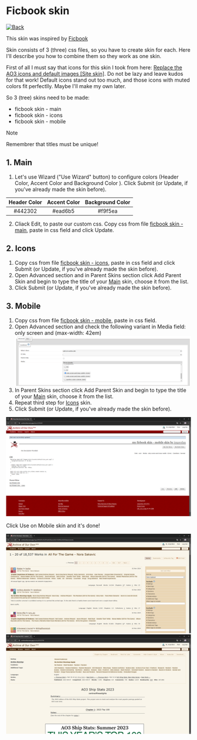 # Ficbook skin

[![Back](https://img.shields.io/badge/Back-blue.svg)](https://github.com/improfan/ao3-skins)

This skin was inspired by [Ficbook](https://ficbook.net/)

Skin consists of 3 (three) css files, so you have to create skin for each. Here I'll describe you how to combine them so they work as one skin.

First of all I must say that icons for this skin I took from here: [Replace the AO3 icons and default images [Site skin]](https://archiveofourown.gay/works/54831748). Do not be lazy and leave kudos for that work! Default icons stand out too much, and those icons with muted colors fit perfectlly. Maybe I'll make my own later.

So 3 (tree) skins need to be made: 

- ficbook skin - main
- ficbook skin - icons
- ficbook skin - mobile

> [!NOTE]
> Remembrer that titles must be unique!

## 1. Main

1. Let's use Wizard ("Use Wizard" button) to configure colors (Header Color, Accent Color and Background Color ). Click Submit (or Update, if you've already made the skin before).

| Header Color | Accent Color | Background Color |
| :----------: | :----------: | :--: |
| #442302      | #ead6b5 | #f9f5ea |

2. Cliack Edit, to paste our custom css. Copy css from file [ficbook skin - main](/ficbook%20skin/ficbook%20skin%20-%20main.css), paste in css field and click Update.

## 2. Icons

1. Copy css from file [ficbook skin - icons](/ficbook%20skin/ficbook%20skin%20-%20icons.css), paste in css field and click Submit (or Update, if you've already made the skin before).
2. Open Advanced section and in Parent Skins section click Add Parent Skin and begin to type the title of your [Main](#1-main) skin, choose it from the list.
3. Click Submit (or Update, if you've already made the skin before).

## 3. Mobile

1. Copy css from file [ficbook skin - mobile](/ficbook%20skin/ficbook%20skin%20-%20mobile.css), paste in css field. 
2. Open Advanced section and check the following variant in Media field: only screen and (max-width: 42em)
![mobile](/images/advanced-section.png)
3. In Parent Skins section click Add Parent Skin and begin to type the title of your [Main](#1-main) skin, choose it from the list.
4. Repeat third step for [Icons](#2-icons) skin.
4. Click Submit (or Update, if you've already made the skin before).

![mobile skin](/images/mobile-skin.png)

Click Use on Mobile skin and it's done!

![skin showcase](/images/skin-showcase-1.png)
![skin showcase](/images/skin-showcase-2.png)
